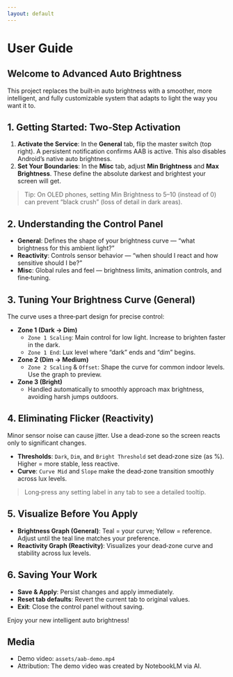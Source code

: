 ```yaml
---
layout: default
---
```


# User Guide

## Welcome to Advanced Auto Brightness
This project replaces the built‑in auto brightness with a smoother, more intelligent, and fully customizable system that adapts to light the way you want it to.

## 1. Getting Started: Two‑Step Activation
1. **Activate the Service**: In the **General** tab, flip the master switch (top right). A persistent notification confirms AAB is active. This also disables Android’s native auto brightness.
2. **Set Your Boundaries**: In the **Misc** tab, adjust **Min Brightness** and **Max Brightness**. These define the absolute darkest and brightest your screen will get.

> Tip: On OLED phones, setting Min Brightness to 5–10 (instead of 0) can prevent “black crush” (loss of detail in dark areas).

## 2. Understanding the Control Panel
- **General**: Defines the shape of your brightness curve — “what brightness for this ambient light?”
- **Reactivity**: Controls sensor behavior — “when should I react and how sensitive should I be?”
- **Misc**: Global rules and feel — brightness limits, animation controls, and fine‑tuning.

## 3. Tuning Your Brightness Curve (General)
The curve uses a three‑part design for precise control:
- **Zone 1 (Dark → Dim)**
  - `Zone 1 Scaling`: Main control for low light. Increase to brighten faster in the dark.
  - `Zone 1 End`: Lux level where “dark” ends and “dim” begins.
- **Zone 2 (Dim → Medium)**
  - `Zone 2 Scaling` & `Offset`: Shape the curve for common indoor levels. Use the graph to preview.
- **Zone 3 (Bright)**
  - Handled automatically to smoothly approach max brightness, avoiding harsh jumps outdoors.

## 4. Eliminating Flicker (Reactivity)
Minor sensor noise can cause jitter. Use a dead‑zone so the screen reacts only to significant changes.
- **Thresholds**: `Dark`, `Dim`, and `Bright Threshold` set dead‑zone size (as %). Higher = more stable, less reactive.
- **Curve**: `Curve Mid` and `Slope` make the dead‑zone transition smoothly across lux levels.

> Long‑press any setting label in any tab to see a detailed tooltip.

## 5. Visualize Before You Apply
- **Brightness Graph (General)**: Teal = your curve; Yellow = reference. Adjust until the teal line matches your preference.
- **Reactivity Graph (Reactivity)**: Visualizes your dead‑zone curve and stability across lux levels.

## 6. Saving Your Work
- **Save & Apply**: Persist changes and apply immediately.
- **Reset tab defaults**: Revert the current tab to original values.
- **Exit**: Close the control panel without saving.

Enjoy your new intelligent auto brightness!

## Media
- Demo video: `assets/aab-demo.mp4`
- Attribution: The demo video was created by NotebookLM via AI.
